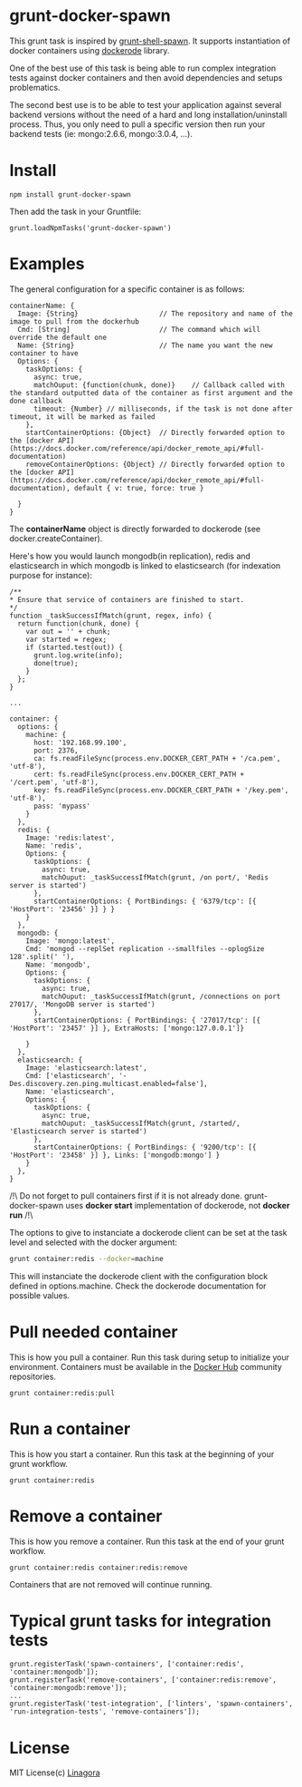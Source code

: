 grunt-docker-spawn
=====================

This grunt task is inspired by [grunt-shell-spawn](https://github.com/cri5ti/grunt-shell-spawn). It supports instantiation of docker
containers using [dockerode](https://github.com/apocas/dockerode) library.

One of the best use of this task is being able to run complex integration tests against docker containers and then avoid dependencies
and setups problematics.

The second best use is to be able to test your application against several backend versions without the need of a hard and long installation/uninstall process.
Thus, you only need to pull a specific version then run your backend tests (ie: mongo:2.6.6, mongo:3.0.4, ...).

Install
=======

    npm install grunt-docker-spawn

Then add the task in your Gruntfile:

    grunt.loadNpmTasks('grunt-docker-spawn')

Examples
========

The general configuration for a specific container is as follows:

    containerName: {
      Image: {String}                    // The repository and name of the image to pull from the dockerhub
      Cmd: [String]                      // The command which will override the default one
      Name: {String}                     // The name you want the new container to have
      Options: {
        taskOptions: {
          async: true,
          matchOuput: {function(chunk, done)}    // Callback called with the standard outputted data of the container as first argument and the done callback
          timeout: {Number} // milliseconds, if the task is not done after timeout, it will be marked as failed
        },
        startContainerOptions: {Object}  // Directly forwarded option to the [docker API](https://docs.docker.com/reference/api/docker_remote_api/#full-documentation)
        removeContainerOptions: {Object} // Directly forwarded option to the [docker API](https://docs.docker.com/reference/api/docker_remote_api/#full-documentation), default { v: true, force: true }

      }
    }

The **containerName** object is directly forwarded to dockerode (see docker.createContainer).

Here's how you would launch mongodb(in replication), redis and elasticsearch in which mongodb is linked to elasticsearch (for indexation
purpose for instance):

    /**
    * Ensure that service of containers are finished to start.
    */
    function _taskSuccessIfMatch(grunt, regex, info) {
      return function(chunk, done) {
        var out = '' + chunk;
        var started = regex;
        if (started.test(out)) {
          grunt.log.write(info);
          done(true);
        }
      };
    }

    ...

    container: {
      options: {
        machine: {
          host: '192.168.99.100',
          port: 2376,
          ca: fs.readFileSync(process.env.DOCKER_CERT_PATH + '/ca.pem', 'utf-8'),
          cert: fs.readFileSync(process.env.DOCKER_CERT_PATH + '/cert.pem', 'utf-8'),
          key: fs.readFileSync(process.env.DOCKER_CERT_PATH + '/key.pem', 'utf-8'),
          pass: 'mypass'
        }
      },
      redis: {
        Image: 'redis:latest',
        Name: 'redis',
        Options: {
          taskOptions: {
            async: true,
            matchOuput: _taskSuccessIfMatch(grunt, /on port/, 'Redis server is started')
          },
          startContainerOptions: { PortBindings: { '6379/tcp': [{ 'HostPort': '23456' }] } }
        }
      },
      mongodb: {
        Image: 'mongo:latest',
        Cmd: 'mongod --replSet replication --smallfiles --oplogSize 128'.split(' '),
        Name: 'mongodb',
        Options: {
          taskOptions: {
            async: true,
            matchOuput: _taskSuccessIfMatch(grunt, /connections on port 27017/, 'MongoDB server is started')
          },
          startContainerOptions: { PortBindings: { '27017/tcp': [{ 'HostPort': '23457' }] }, ExtraHosts: ['mongo:127.0.0.1']}

        }
      },
      elasticsearch: {
        Image: 'elasticsearch:latest',
        Cmd: ['elasticsearch', '-Des.discovery.zen.ping.multicast.enabled=false'],
        Name: 'elasticsearch',
        Options: {
          taskOptions: {
            async: true,
            matchOuput: _taskSuccessIfMatch(grunt, /started/, 'Elasticsearch server is started')
          },
          startContainerOptions: { PortBindings: { '9200/tcp': [{ 'HostPort': '23458' }] }, Links: ['mongodb:mongo'] }
        }
      },
    }

/!\ Do not forget to pull containers first if it is not already done. grunt-docker-spawn uses **docker start** implementation of dockerode, not **docker run** /!\

The options to give to instanciate a dockerode client can be set at the task level and selected with the docker argument:

```bash
grunt container:redis --docker=machine
```
This will instanciate the dockerode client with the configuration block defined in options.machine. Check the dockerode documentation for possible values.

Pull needed container
=====================

This is how you pull a container. Run this task during setup to initialize your environment. Containers must be available in the
[Docker Hub](https://hub.docker.com/account/signup/) community repositories.

    grunt container:redis:pull

Run a container
===============

This is how you start a container. Run this task at the beginning of your grunt workflow.

    grunt container:redis

Remove a container
==================

This is how you remove a container. Run this task at the end of your grunt workflow.

    grunt container:redis container:redis:remove

Containers that are not removed will continue running.

Typical grunt tasks for integration tests
========================================

    grunt.registerTask('spawn-containers', ['container:redis', 'container:mongodb']);
    grunt.registerTask('remove-containers', ['container:redis:remove', 'container:mongodb:remove']);
    ...
    grunt.registerTask('test-integration', ['linters', 'spawn-containers', 'run-integration-tests', 'remove-containers']);

License
=======

MIT License(c) [Linagora](https://github.com/linagora)
